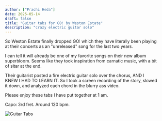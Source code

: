 ```yaml
---
author: ["Prachi Heda"]
date: 2025-05-14
draft: false
title: "Guitar tabs for GO! by Weston Estate"
description: "crazy electric guitar solo"
---
```


So Weston Estate finally dropped GO! which they have literally been playing at their concerts as an "unreleased" song for the last two years. 

I can tell it will already be one of my favorite songs on their new album superbloom. Seems like they took inspiration from carnatic music, with a bit of sitar at the end. 

Their guitarist posted a fire electric guitar solo over the chorus, AND I KNEW I HAD TO LEARN IT. So I took a screen recording of the story, slowed it down, and analyzed each chord in the blurry ass video. 

Please enjoy these tabs I have put together at 1 am. 

Capo: 3rd fret. Around 120 bpm. 

![Guitar Tabs](/images/gotabs.png)
